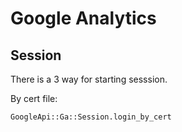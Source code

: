 # Google Analytics

## Session

There is a 3 way for starting sesssion.

By cert file:

    GoogleApi::Ga::Session.login_by_cert

